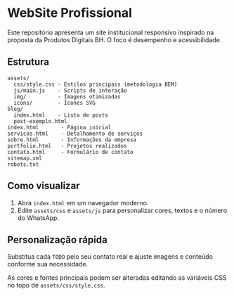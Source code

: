 # WebSite Profissional

Este repositório apresenta um site institucional responsivo inspirado na proposta da Produtos Digitais BH. O foco é desempenho e acessibilidade.

## Estrutura

```
assets/
  css/style.css - Estilos principais (metodologia BEM)
  js/main.js    - Scripts de interação
  img/          - Imagens otimizadas
  icons/        - Ícones SVG
blog/
  index.html    - Lista de posts
  post-exemplo.html
index.html       - Página inicial
servicos.html    - Detalhamento de serviços
sobre.html       - Informações da empresa
portfolio.html   - Projetos realizados
contato.html     - Formulário de contato
sitemap.xml
robots.txt
```

## Como visualizar

1. Abra `index.html` em um navegador moderno.
2. Edite `assets/css` e `assets/js` para personalizar cores, textos e o número do WhatsApp.

## Personalização rápida

Substitua cada `TODO` pelo seu contato real e ajuste imagens e conteúdo conforme sua necessidade.

As cores e fontes principais podem ser alteradas editando as variáveis CSS no topo de `assets/css/style.css`.
